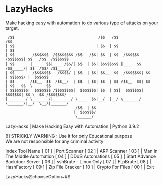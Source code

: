 # LazyHacks
Make hacking easy with automation to do various type of attacks on your target.

                                                      
     /$$                                     /$$   /$$                     /$$              
    | $$                                    | $$  | $$                    | $$                                          
    | $$        /$$$$$$  /$$$$$$$$ /$$   /$$| $$  | $$  /$$$$$$   /$$$$$$$| $$   /$$  /$$$$$$$                       
    | $$       |____  $$|____ /$$/| $$  | $$| $$$$$$$$ |____  $$ /$$_____/| $$  /$$/ /$$_____/                    
    | $$        /$$$$$$$   /$$$$/ | $$  | $$| $$__  $$  /$$$$$$$| $$      | $$$$$$/ |  $$$$$$                        
    | $$       /$$__  $$  /$$__/  | $$  | $$| $$  | $$ /$$__  $$| $$      | $$_  $$  \____  $$                      
    | $$$$$$$$|  $$$$$$$ /$$$$$$$$|  $$$$$$$| $$  | $$|  $$$$$$$|  $$$$$$$| $$ \  $$ /$$$$$$$/                         
    |________/ \_______/|________/ \____  $$|__/  |__/ \_______/ \_______/|__/  \__/|_______/                                           
                                   /$$  | $$                                                    
                                  |  $$$$$$/                
                                   \______/                                                               
                                                                                                

  LazyHacks | Make Hacking Easy with Automation | Python 3.9.2                                                                      
                                                                                                                                    
  [!] STRICKLY WARNING : Use it for only Educational purpose                                                                        
      We are not responsible for any criminal activity                                                                              
                                                                                                                                    
                                                                                                                                    
 Index            Tool Name
[  01  ]     |    Port Scanner
[  02  ]     |    ARP Scanner
[  03  ]     |    Man In The Middle Automation
[  04  ]     |    DDoS Automations
[  05  ]     |    Start Advance Backdoor Server
[  06  ]     |    sshBrute - Linux Only
[  07  ]     |    FtpBrute
[  08  ]     |    HashFactory
[  09  ]     |    Zip File Cracker
[  10  ]     |    Crypto For Files
[  00  ]     |    Exit

LazyHacks@chooseOption~#$                                      

